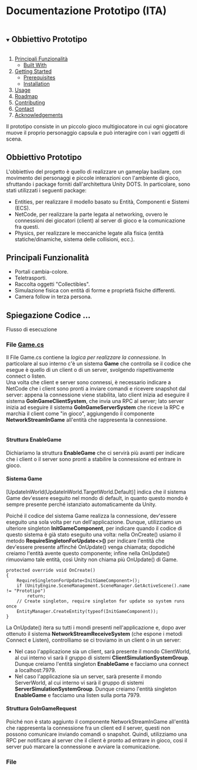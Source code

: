 # Documentazione Prototipo (ITA)

<!-- TABLE OF CONTENTS -->
<details open="open">
  <summary><h2 style="display: inline-block">Obbiettivo Prototipo</h2></summary>
  <ol>
    <li>
      <a href="#about-the-project">Principali Funzionalità</a>
      <ul>
        <li><a href="#built-with">Built With</a></li>
      </ul>
    </li>
    <li>
      <a href="#getting-started">Getting Started</a>
      <ul>
        <li><a href="#prerequisites">Prerequisites</a></li>
        <li><a href="#installation">Installation</a></li>
      </ul>
    </li>
    <li><a href="#usage">Usage</a></li>
    <li><a href="#roadmap">Roadmap</a></li>
    <li><a href="#contributing">Contributing</a></li>
    <!--<li><a href="#license">License</a></li>-->
    <li><a href="#contact">Contact</a></li>
    <li><a href="#acknowledgements">Acknowledgements</a></li>
  </ol>
</details>

Il prototipo consiste in un piccolo gioco multigiocatore in cui ogni giocatore muove il proprio personaggio 
capsula e può interagire con i vari oggetti di scena.

## Obbiettivo Prototipo

L'obbiettivo del progetto è quello di realizzare un gameplay basilare, con movimento dei personaggi e 
piccole interazioni con l'ambiente di gioco, sfruttando i package forniti dall'architettura Unity DOTS. 
In particolare, sono stati utilizzati i seguenti package:
* Entities, per realizzare il modello basato su Entità, Componenti e Sistemi (ECS).
* NetCode, per realizzare la parte legata al networking, ovvero le connessioni dei giocatori (client) al server di gioco e la comunicazione fra questi.
* Physics, per realizzare le meccaniche legate alla fisica (entità statiche/dinamiche, sistema delle collisioni, ecc.).

## Principali Funzionalità

* Portali cambia-colore.
* Teletrasporti.
* Raccolta oggetti "Collectibles".
* Simulazione fisica con entità di forme e proprietà fisiche differenti.
* Camera follow in terza persona.

## Spiegazione Codice ...

Flusso di esecuzione

### File <a href="https://github.com/mikyll/TesiUnityDOTS/blob/main/DOTS%20Prototype/Assets/Scripts/Game.cs">Game.cs</a>

Il File Game.cs contiene la *logica per realizzare la connessione*. In particolare al suo interno c'è un sistema 
**Game** che controlla se il codice che esegue è quello di un client o di un server, svolgendo rispettivamente 
connect o listen.<br/>
Una volta che client e server sono connessi, è necessario indicare a NetCode che i client sono pronti a 
inviare comandi e ricevere snapshot dal server: appena la connessione viene stabilita, lato client inizia ad 
eseguire il sistema **GoInGameClientSystem**, che invia una RPC al server; lato server inizia ad eseguire il 
sistema **GoInGameServerSystem** che riceve la RPC e marchia il client come "in gioco", aggiungendo il 
componente **NetworkStreamInGame** all'entità che rappresenta la connessione.
<br/>
<br/>
#### Struttura EnableGame

Dichiariamo la struttura **EnableGame** che ci servirà più avanti per indicare che i client o il server sono
pronti a stabilire la connessione ed entrare in gioco.

#### Sistema Game

[UpdateInWorld(UpdateInWorld.TargetWorld.Default)] indica che il sistema Game dev'essere eseguito nel mondo 
di default, in quanto questo mondo è sempre presente perché istanziato automaticamente da Unity.

Poiché il codice del sistema Game realizza la connessione, dev'essere eseguito una sola volta per run
dell'applicazione. Dunque, utilizziamo un ulteriore singleton **InitGameComponent**, per indicare quando il 
codice di questo sistema è già stato eseguito una volta: nella OnCreate() usiamo il metodo 
**RequireSingletonForUpdate<>()** per indicare l'entità che dev'essere presente affinché OnUpdate() venga
chiamata; dopodiché creiamo l'entità avente questo componente; infine nella OnUpdate() rimuoviamo tale
entità, così Unity non chiama più OnUpdate() di Game.

	protected override void OnCreate()
    {
        RequireSingletonForUpdate<InitGameComponent>();
        if (UnityEngine.SceneManagement.SceneManager.GetActiveScene().name != "Prototipo")
            return;
        // Create singleton, require singleton for update so system runs once
        EntityManager.CreateEntity(typeof(InitGameComponent));
    }

La OnUpdate() itera su tutti i mondi presenti nell'applicazione e, dopo aver ottenuto il sistema
**NetworkStreamReceiveSystem** (che espone i metodi Connect e Listen), controlliamo se ci troviamo in un
client o in un server:
* Nel caso l'applicazione sia un client, sarà presente il mondo ClientWorld, al cui interno vi sarà il
gruppo di sistemi **ClientSimulationSystemGroup**. Dunque creiamo l'entità singleton **EnableGame** e
facciamo una connect a localhost:7979.
* Nel caso l'applicazione sia un server, sarà presente il mondo ServerWorld, al cui interno vi sarà il
gruppo di sistemi **ServerSimulationSystemGroup**. Dunque creiamo l'entità singleton **EnableGame** e
facciamo una listen sulla porta 7979.

#### Struttura GoInGameRequest

Poiché non è stato aggiunto il componente NetworkStreamInGame all'entità che rappresenta la connessione fra
un client ed il server, questi non possono comunicare inviando comandi o snapshot. Quindi, utilizziamo una 
RPC per notificare al server che il client è pronto ad entrare in gioco, così il server può marcare la
connessione e avviare la comunicazione.




### File
